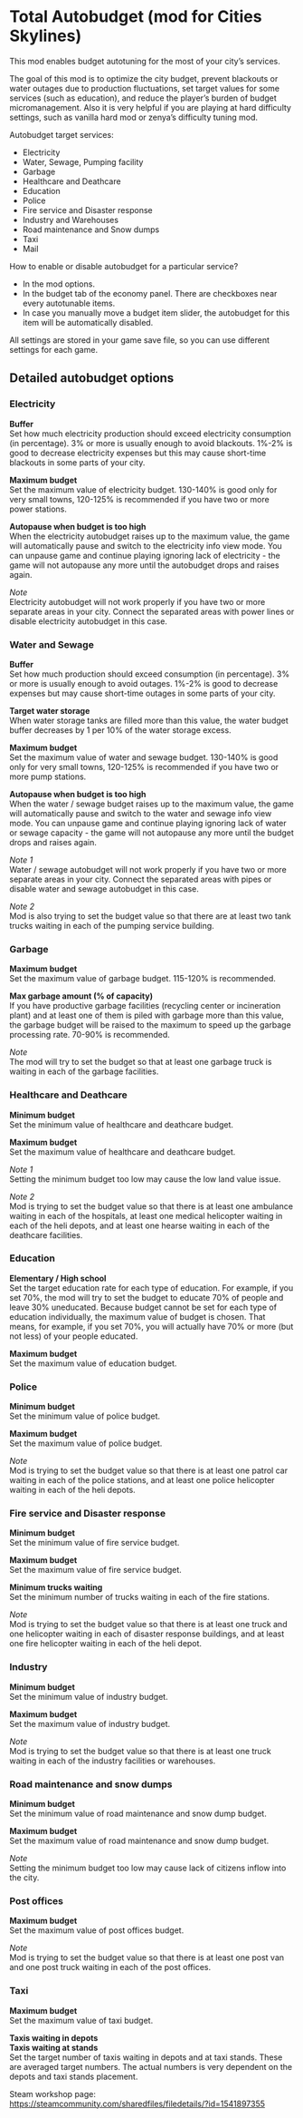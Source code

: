 # Total Autobudget (mod for Cities Skylines)

This mod enables budget autotuning for the most of your city’s services.

The goal of this mod is to optimize the city budget, prevent blackouts or water outages due to production fluctuations, set target values for some services (such as education), and reduce the player’s burden of budget micromanagement. Also it is very helpful if you are playing at hard difficulty settings, such as vanilla hard mod or zenya’s difficulty tuning mod.

Autobudget target services:
- Electricity
- Water, Sewage, Pumping facility
- Garbage
- Healthcare and Deathcare
- Education
- Police
- Fire service and Disaster response
- Industry and Warehouses
- Road maintenance and Snow dumps
- Taxi
- Mail

How to enable or disable autobudget for a particular service?
- In the mod options.
- In the budget tab of the economy panel. There are checkboxes near every autotunable items.
- In case you manually move a budget item slider, the autobudget for this item will be automatically disabled.

All settings are stored in your game save file, so you can use different settings for each game.

## Detailed autobudget options

### Electricity

**Buffer**\
Set how much electricity production should exceed electricity consumption (in percentage). 3% or more is usually enough to avoid blackouts. 1%-2% is good to decrease electricity expenses but this may cause short-time blackouts in some parts of your city.

**Maximum budget**\
Set the maximum value of electricity budget. 130-140% is good only for very small towns, 120-125% is recommended if you have two or more power stations.

**Autopause when budget is too high**\
When the electricity autobudget raises up to the maximum value, the game will automatically pause and switch to the electricity info view mode. You can unpause game and continue playing ignoring lack of electricity - the game will not autopause any more until the autobudget drops and raises again.

*Note*\
Electricity autobudget will not work properly if you have two or more separate areas in your city. Connect the separated areas with power lines or disable electricity autobudget in this case.


### Water and Sewage

**Buffer**\
Set how much production should exceed consumption (in percentage). 3% or more is usually enough to avoid outages. 1%-2% is good to decrease expenses but may cause short-time outages in some parts of your city.

**Target water storage**\
When water storage tanks are filled more than this value, the water budget buffer decreases by 1 per 10% of the water storage excess.

**Maximum budget**\
Set the maximum value of water and sewage budget. 130-140% is good only for very small towns, 120-125% is recommended if you have two or more pump stations.

**Autopause when budget is too high**\
When the water / sewage budget raises up to the maximum value, the game will automatically pause and switch to the water and sewage info view mode. You can unpause game and continue playing ignoring lack of water or sewage capacity - the game will not autopause any more until the budget drops and raises again.

*Note 1*\
Water / sewage autobudget will not work properly if you have two or more separate areas in your city. Connect the separated areas with pipes or disable water and sewage autobudget in this case.

*Note 2*\
Mod is also trying to set the budget value so that there are at least two tank trucks waiting in each of the pumping service building.


### Garbage

**Maximum budget**\
Set the maximum value of garbage budget. 115-120% is recommended.

**Max garbage amount (% of capacity)**\
If you have productive garbage facilities (recycling center or incineration plant) and at least one of them is piled with garbage more than this value, the garbage budget will be raised to the maximum to speed up the garbage processing rate. 70-90% is recommended.

*Note*\
The mod will try to set the budget so that at least one garbage truck is waiting in each of the garbage facilities.


### Healthcare and Deathcare

**Minimum budget**\
Set the minimum value of healthcare and deathcare budget.

**Maximum budget**\
Set the maximum value of healthcare and deathcare budget.

*Note 1*\
Setting the minimum budget too low may cause the low land value issue.

*Note 2*\
Mod is trying to set the budget value so that there is at least one ambulance waiting in each of the hospitals, at least one medical helicopter waiting in each of the heli depots, and at least one hearse waiting in each of the deathcare facilities.


### Education

**Elementary / High school**\
Set the target education rate for each type of education. For example, if you set 70%, the mod will try to set the budget to educate 70% of people and leave 30% uneducated. Because budget cannot be set for each type of education individually, the maximum value of budget is chosen. That means, for example, if you set 70%, you will actually have 70% or more (but not less) of your people educated.

**Maximum budget**\
Set the maximum value of education budget.


### Police

**Minimum budget**\
Set the minimum value of police budget.

**Maximum budget**\
Set the maximum value of police budget.

*Note*\
Mod is trying to set the budget value so that there is at least one patrol car waiting in each of the police stations, and at least one police helicopter waiting in each of the heli depots.


### Fire service and Disaster response

**Minimum budget**\
Set the minimum value of fire service budget.

**Maximum budget**\
Set the maximum value of fire service budget.

**Minimum trucks waiting**\
Set the minimum number of trucks waiting in each of the fire stations.

*Note*\
Mod is trying to set the budget value so that there is at least one truck and one helicopter waiting in each of disaster response buildings, and at least one fire helicopter waiting in each of the heli depot.


### Industry

**Minimum budget**\
Set the minimum value of industry budget.

**Maximum budget**\
Set the maximum value of industry budget.

*Note*\
Mod is trying to set the budget value so that there is at least one truck waiting in each of the industry facilities or warehouses.


### Road maintenance and snow dumps

**Minimum budget**\
Set the minimum value of road maintenance and snow dump budget.

**Maximum budget**\
Set the maximum value of road maintenance and snow dump budget.

*Note*\
Setting the minimum budget too low may cause lack of citizens inflow into the city.


### Post offices

**Maximum budget**\
Set the maximum value of post offices budget.

*Note*\
Mod is trying to set the budget value so that there is at least one post van and one post truck waiting in each of the post offices.


### Taxi

**Maximum budget**\
Set the maximum value of taxi budget.

**Taxis waiting in depots**\
**Taxis waiting at stands**\
Set the target number of taxis waiting in depots and at taxi stands. These are averaged target numbers. The actual numbers is very dependent on the depots and taxi stands placement.

Steam workshop page:\
https://steamcommunity.com/sharedfiles/filedetails/?id=1541897355
